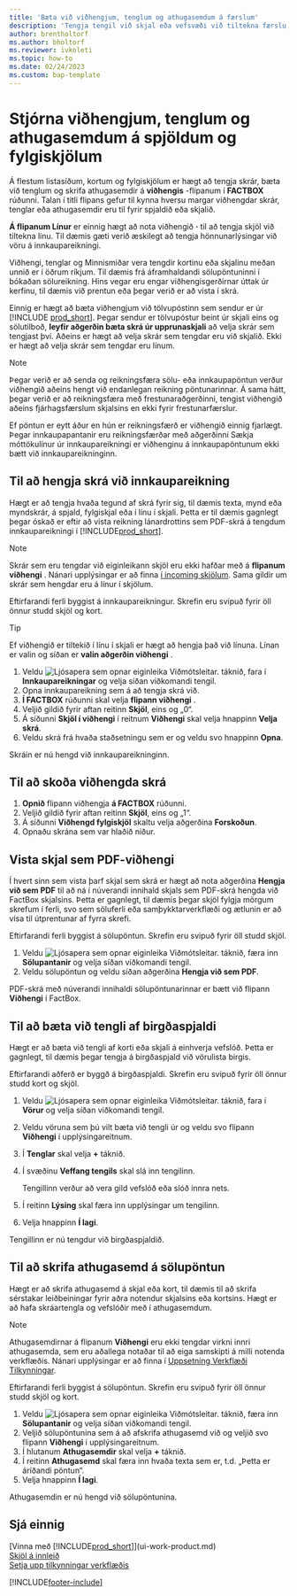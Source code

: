 ```yaml
---
title: 'Bæta við viðhengjum, tenglum og athugasemdum á færslum'
description: 'Tengja tengil við skjal eða vefsvæði við tiltekna færslu, til dæmis viðskiptavin eða skjal.'
author: brentholtorf
ms.author: bholtorf
ms.reviewer: ivkoleti
ms.topic: how-to
ms.date: 02/24/2023
ms.custom: bap-template
---
```

# Stjórna viðhengjum, tenglum og athugasemdum á spjöldum og fylgiskjölum

Á flestum listasíðum, kortum og fylgiskjölum er hægt að tengja skrár, bæta við tenglum og skrifa athugasemdir á  **viðhengis**  -flipanum í  **FACTBOX**  rúðunni. Talan í titli flipans gefur til kynna hversu margar viðhengdar skrár, tenglar eða athugasemdir eru til fyrir spjaldið eða skjalið.

 **Á flipanum Línur**  er einnig hægt að nota viðhengið  **·**  til að tengja skjöl við tiltekna línu. Til dæmis gæti verið æskilegt að tengja hönnunarlýsingar við vöru á innkaupareikningi.

Viðhengi, tenglar og Minnismiðar vera tengdir kortinu eða skjalinu meðan unnið er í öðrum ríkjum. Til dæmis frá áframhaldandi sölupöntuninni í bókaðan sölureikning. Hins vegar eru engar viðhengisgerðirnar úttak úr kerfinu, til dæmis við prentun eða þegar verið er að vista í skrá.

Einnig er hægt að bæta viðhengjum við tölvupóstinn sem sendur er úr [!INCLUDE [prod_short](includes/prod_short.md)]. Þegar sendur er tölvupóstur beint úr skjali eins og sölutilboð,  **leyfir aðgerðin bæta skrá úr upprunaskjali**  að velja skrár sem tengjast því. Aðeins er hægt að velja skrár sem tengdar eru við skjalið. Ekki er hægt að velja skrár sem tengdar eru línum.

> [!NOTE]
> Þegar verið er að senda og reikningsfæra sölu- eða innkaupapöntun verður viðhengið aðeins hengt við endanlegan reikning pöntunarinnar. Á sama hátt, þegar verið er að reikningsfæra með frestunaraðgerðinni, tengist viðhengið aðeins fjárhagsfærslum skjalsins en ekki fyrir frestunarfærslur.
>
> Ef pöntun er eytt áður en hún er reikningsfærð er viðhengið einnig fjarlægt. Þegar innkaupapantanir eru reikningsfærðar með aðgerðinni Sækja móttökulínur úr innkaupareikningi er viðhenginu á innkaupapöntunum ekki bætt við innkaupareikninginn.

## Til að hengja skrá við innkaupareikning

Hægt er að tengja hvaða tegund af skrá fyrir sig, til dæmis texta, mynd eða myndskrár, á spjald, fylgiskjal eða í línu í skjali. Þetta er til dæmis gagnlegt þegar óskað er eftir að vista reikning lánardrottins sem PDF-skrá á tengdum innkaupareikningi í [!INCLUDE[prod_short](includes/prod_short.md)].

> [!NOTE]
> Skrár sem eru tengdar við eiginleikann skjöl eru ekki hafðar með á  **flipanum viðhengi**  . Nánari upplýsingar er að finna  [í incoming skjölum](across-income-documents.md). Sama gildir um skrár sem hengdar eru á línur í skjölum.

Eftirfarandi ferli byggist á innkaupareikningur. Skrefin eru svipuð fyrir öll önnur studd skjöl og kort.

> [!TIP]
> Ef viðhengið er tiltekið í línu í skjali er hægt að hengja það við línuna. Línan er valin og síðan er  **valin aðgerðin viðhengi** .

1. Veldu ![Ljósapera sem opnar eiginleika Viðmótsleitar.](media/ui-search/search_small.png "Segðu mér hvað þú vilt gera") táknið, fara í **Innkaupareikningar** og velja síðan viðkomandi tengil.
2. Opna innkaupareikning sem á að tengja skrá við.
3.  **Í FACTBOX**  rúðunni skal velja  **flipann viðhengi** .
4. Veljið gildið fyrir aftan reitinn **Skjöl**, eins og „0“.
5. Á síðunni **Skjöl í viðhengi** í reitnum **Viðhengi** skal velja hnappinn **Velja skrá**.
6. Veldu skrá frá hvaða staðsetningu sem er og veldu svo hnappinn **Opna**.

Skráin er nú hengd við innkaupareikninginn.

## Til að skoða viðhengda skrá

1.  **Opnið**  flipann viðhengja  **á FACTBOX**  rúðunni.
2. Veljið gildið fyrir aftan reitinn **Skjöl**, eins og „1“.
3. Á síðunni **Viðhengd fylgiskjöl** skaltu velja aðgerðina **Forskoðun**.
4. Opnaðu skrána sem var hlaðið niður.

## Vista skjal sem PDF-viðhengi

Í hvert sinn sem vista þarf skjal sem skrá er hægt að nota aðgerðina **Hengja við sem PDF** til að ná í núverandi innihald skjals sem PDF-skrá hengda við FactBox skjalsins. Þetta er gagnlegt, til dæmis þegar skjöl fylgja mörgum skrefum í ferli, svo sem söluferli eða samþykktarverkflæði og ætlunin er að vísa til útprentunar af fyrra skrefi.

Eftirfarandi ferli byggist á sölupöntun. Skrefin eru svipuð fyrir öll studd skjöl.

1. Veldu ![Ljósapera sem opnar eiginleika Viðmótsleitar.](media/ui-search/search_small.png "Segðu mér hvað þú vilt gera") táknið, færa inn **Sölupantanir** og velja síðan viðkomandi tengil.
2. Veldu sölupöntun og veldu síðan aðgerðina **Hengja við sem PDF**.

PDF-skrá með núverandi innihaldi sölupöntunarinnar er bætt við flipann **Viðhengi** í FactBox.

## Til að bæta við tengli af birgðaspjaldi

Hægt er að bæta við tengli af korti eða skjali á einhverja vefslóð. Þetta er gagnlegt, til dæmis þegar tengja á birgðaspjald við vörulista birgis.

Eftirfarandi aðferð er byggð á birgðaspjaldi. Skrefin eru svipuð fyrir öll önnur studd kort og skjöl.

1. Veldu ![Ljósapera sem opnar eiginleika Viðmótsleitar.](media/ui-search/search_small.png "Segðu mér hvað þú vilt gera") táknið, fara í **Vörur** og velja síðan viðkomandi tengil.
2. Veldu vöruna sem þú vilt bæta við tengli úr og veldu svo flipann **Viðhengi** í upplýsingareitnum.
3. Í **Tenglar** skal velja **+** táknið.
4. Í svæðinu **Veffang tengils** skal slá inn tengilinn.

    Tengillinn verður að vera gild vefslóð eða slóð innra nets.

5. Í reitinn **Lýsing** skal færa inn upplýsingar um tengilinn.  
6. Velja hnappinn **Í lagi**.

Tengillinn er nú tengdur við birgðaspjaldið.  

## Til að skrifa athugasemd á sölupöntun

Hægt er að skrifa athugasemd á skjal eða kort, til dæmis til að skrifa sérstakar leiðbeiningar fyrir aðra notendur skjalsins eða kortsins. Hægt er að hafa skráartengla og vefslóðir með í athugasemdum.

> [!NOTE]
> Athugasemdirnar á flipanum **Viðhengi** eru ekki tengdar virkni innri athugasemda, sem eru aðallega notaðar til að eiga samskipti á milli notenda verkflæðis. Nánari upplýsingar er að finna í [Uppsetning Verkflæði Tilkynningar](across-setting-up-workflow-notifications.md).

Eftirfarandi ferli byggist á sölupöntun. Skrefin eru svipuð fyrir öll önnur studd skjöl og kort.

1. Veldu ![Ljósapera sem opnar eiginleika Viðmótsleitar.](media/ui-search/search_small.png "Segðu mér hvað þú vilt gera") táknið, færa inn **Sölupantanir** og velja síðan viðkomandi tengil.
2. Veljið sölupöntunina sem á að afskrifa athugasemd við og veljið svo flipann **Viðhengi** í upplýsingareitnum.
3. Í hlutanum **Athugasemdir** skal velja **+** táknið.
4. Í reitinn **Athugasemd** skal færa inn hvaða texta sem er, t.d. „Þetta er áríðandi pöntun“.
5. Velja hnappinn **Í lagi**.

Athugasemdin er nú hengd við sölupöntunina.

## Sjá einnig  
[Vinna með [!INCLUDE[prod_short](includes/prod_short.md)]](ui-work-product.md)  
[Skjöl á innleið](across-income-documents.md)  
[Setja upp tilkynningar verkflæðis](across-setting-up-workflow-notifications.md)  


[!INCLUDE[footer-include](includes/footer-banner.md)]
